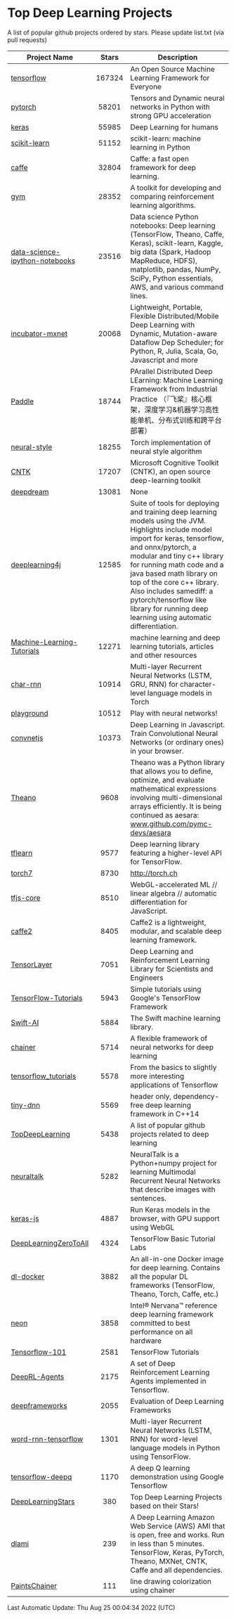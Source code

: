 # Top Deep Learning Projects
A list of popular github projects ordered by stars.
Please update list.txt (via pull requests)

|Project Name| Stars | Description |
| ---------- |:-----:| ----------- |
| [tensorflow](https://github.com/tensorflow/tensorflow) | 167324 | An Open Source Machine Learning Framework for Everyone |
| [pytorch](https://github.com/pytorch/pytorch) | 58201 | Tensors and Dynamic neural networks in Python with strong GPU acceleration |
| [keras](https://github.com/keras-team/keras) | 55985 | Deep Learning for humans |
| [scikit-learn](https://github.com/scikit-learn/scikit-learn) | 51152 | scikit-learn: machine learning in Python |
| [caffe](https://github.com/BVLC/caffe) | 32804 | Caffe: a fast open framework for deep learning. |
| [gym](https://github.com/openai/gym) | 28352 | A toolkit for developing and comparing reinforcement learning algorithms. |
| [data-science-ipython-notebooks](https://github.com/donnemartin/data-science-ipython-notebooks) | 23516 | Data science Python notebooks: Deep learning (TensorFlow, Theano, Caffe, Keras), scikit-learn, Kaggle, big data (Spark, Hadoop MapReduce, HDFS), matplotlib, pandas, NumPy, SciPy, Python essentials, AWS, and various command lines. |
| [incubator-mxnet](https://github.com/apache/incubator-mxnet) | 20068 | Lightweight, Portable, Flexible Distributed/Mobile Deep Learning with Dynamic, Mutation-aware Dataflow Dep Scheduler; for Python, R, Julia, Scala, Go, Javascript and more |
| [Paddle](https://github.com/PaddlePaddle/Paddle) | 18744 | PArallel Distributed Deep LEarning: Machine Learning Framework from Industrial Practice （『飞桨』核心框架，深度学习&机器学习高性能单机、分布式训练和跨平台部署） |
| [neural-style](https://github.com/jcjohnson/neural-style) | 18255 | Torch implementation of neural style algorithm |
| [CNTK](https://github.com/microsoft/CNTK) | 17207 | Microsoft Cognitive Toolkit (CNTK), an open source deep-learning toolkit |
| [deepdream](https://github.com/google/deepdream) | 13081 | None |
| [deeplearning4j](https://github.com/eclipse/deeplearning4j) | 12585 | Suite of tools for deploying and training deep learning models using the JVM. Highlights include model import for keras, tensorflow, and onnx/pytorch, a modular and tiny c++ library for running math code and a java based math library on top of the core c++ library. Also includes samediff: a pytorch/tensorflow like library for running deep learning using automatic differentiation. |
| [Machine-Learning-Tutorials](https://github.com/ujjwalkarn/Machine-Learning-Tutorials) | 12271 | machine learning and deep learning tutorials, articles and other resources  |
| [char-rnn](https://github.com/karpathy/char-rnn) | 10914 | Multi-layer Recurrent Neural Networks (LSTM, GRU, RNN) for character-level language models in Torch |
| [playground](https://github.com/tensorflow/playground) | 10512 | Play with neural networks! |
| [convnetjs](https://github.com/karpathy/convnetjs) | 10373 | Deep Learning in Javascript. Train Convolutional Neural Networks (or ordinary ones) in your browser. |
| [Theano](https://github.com/Theano/Theano) | 9608 | Theano was a Python library that allows you to define, optimize, and evaluate mathematical expressions involving multi-dimensional arrays efficiently. It is being continued as aesara: www.github.com/pymc-devs/aesara |
| [tflearn](https://github.com/tflearn/tflearn) | 9577 | Deep learning library featuring a higher-level API for TensorFlow. |
| [torch7](https://github.com/torch/torch7) | 8730 | http://torch.ch |
| [tfjs-core](https://github.com/tensorflow/tfjs-core) | 8510 | WebGL-accelerated ML // linear algebra // automatic differentiation for JavaScript. |
| [caffe2](https://github.com/facebookarchive/caffe2) | 8405 | Caffe2 is a lightweight, modular, and scalable deep learning framework. |
| [TensorLayer](https://github.com/tensorlayer/TensorLayer) | 7051 | Deep Learning and Reinforcement Learning Library for Scientists and Engineers  |
| [TensorFlow-Tutorials](https://github.com/nlintz/TensorFlow-Tutorials) | 5943 | Simple tutorials using Google's TensorFlow Framework |
| [Swift-AI](https://github.com/Swift-AI/Swift-AI) | 5884 | The Swift machine learning library. |
| [chainer](https://github.com/chainer/chainer) | 5714 | A flexible framework of neural networks for deep learning |
| [tensorflow_tutorials](https://github.com/pkmital/tensorflow_tutorials) | 5578 | From the basics to slightly more interesting applications of Tensorflow |
| [tiny-dnn](https://github.com/tiny-dnn/tiny-dnn) | 5569 | header only, dependency-free deep learning framework in C++14 |
| [TopDeepLearning](https://github.com/aymericdamien/TopDeepLearning) | 5438 | A list of popular github projects related to deep learning |
| [neuraltalk](https://github.com/karpathy/neuraltalk) | 5282 | NeuralTalk is a Python+numpy project for learning Multimodal Recurrent Neural Networks that describe images with sentences. |
| [keras-js](https://github.com/transcranial/keras-js) | 4887 | Run Keras models in the browser, with GPU support using WebGL |
| [DeepLearningZeroToAll](https://github.com/hunkim/DeepLearningZeroToAll) | 4324 | TensorFlow Basic Tutorial Labs |
| [dl-docker](https://github.com/floydhub/dl-docker) | 3882 | An all-in-one Docker image for deep learning. Contains all the popular DL frameworks (TensorFlow, Theano, Torch, Caffe, etc.) |
| [neon](https://github.com/NervanaSystems/neon) | 3858 | Intel® Nervana™ reference deep learning framework committed to best performance on all hardware |
| [Tensorflow-101](https://github.com/sjchoi86/Tensorflow-101) | 2581 | TensorFlow Tutorials |
| [DeepRL-Agents](https://github.com/awjuliani/DeepRL-Agents) | 2175 | A set of Deep Reinforcement Learning Agents implemented in Tensorflow. |
| [deepframeworks](https://github.com/zer0n/deepframeworks) | 2055 | Evaluation of Deep Learning Frameworks |
| [word-rnn-tensorflow](https://github.com/hunkim/word-rnn-tensorflow) | 1301 | Multi-layer Recurrent Neural Networks (LSTM, RNN) for word-level language models in Python using TensorFlow. |
| [tensorflow-deepq](https://github.com/siemanko/tensorflow-deepq) | 1170 | A deep Q learning demonstration using Google Tensorflow |
| [DeepLearningStars](https://github.com/hunkim/DeepLearningStars) | 380 | Top Deep Learning Projects based on their Stars! |
| [dlami](https://github.com/ritchieng/dlami) | 239 | A Deep Learning Amazon Web Service (AWS) AMI that is open, free and works. Run in less than 5 minutes. TensorFlow, Keras, PyTorch, Theano, MXNet, CNTK, Caffe and all dependencies. |
| [PaintsChainer](https://github.com/taizan/PaintsChainer) | 111 | line drawing colorization using chainer |

Last Automatic Update: Thu Aug 25 00:04:34 2022 (UTC)
